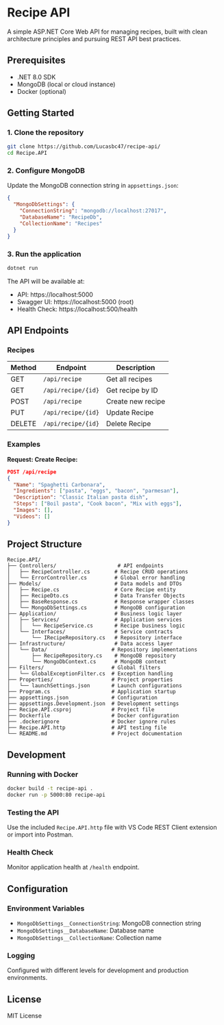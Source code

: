 # Recipe API

A simple ASP.NET Core Web API for managing recipes,
built with clean architecture principles and pursuing REST API best practices.

## Prerequisites

- .NET 8.0 SDK
- MongoDB (local or cloud instance)
- Docker (optional)

## Getting Started

### 1. Clone the repository

```bash
git clone https://github.com/Lucasbc47/recipe-api/
cd Recipe.API
```

### 2. Configure MongoDB

Update the MongoDB connection string in `appsettings.json`:

```json
{
  "MongoDbSettings": {
    "ConnectionString": "mongodb://localhost:27017",
    "DatabaseName": "RecipeDb",
    "CollectionName": "Recipes"
  }
}
```

### 3. Run the application

```bash
dotnet run
```

The API will be available at:

- API: https://localhost:5000
- Swagger UI: https://localhost:5000 (root)
- Health Check: https://localhost:500/health

## API Endpoints

### Recipes

| Method | Endpoint           | Description       |
| ------ | ------------------ | ----------------- |
| GET    | `/api/recipe`      | Get all recipes   |
| GET    | `/api/recipe/{id}` | Get recipe by ID  |
| POST   | `/api/recipe`      | Create new recipe |
| PUT    | `/api/recipe/{id}` | Update Recipe     |
| DELETE | `/api/recipe/{id}` | Delete Recipe     |

### Examples

**Request: Create Recipe:**

```json
POST /api/recipe
{
  "Name": "Spaghetti Carbonara",
  "Ingredients": ["pasta", "eggs", "bacon", "parmesan"],
  "Description": "Classic Italian pasta dish",
  "Steps": ["Boil pasta", "Cook bacon", "Mix with eggs"],
  "Images": [],
  "Videos": []
}
```

## Project Structure

```
Recipe.API/
├── Controllers/                    # API endpoints
│   ├── RecipeController.cs        # Recipe CRUD operations
│   └── ErrorController.cs         # Global error handling
├── Models/                        # Data models and DTOs
│   ├── Recipe.cs                  # Core Recipe entity
│   ├── RecipeDto.cs               # Data Transfer Objects
│   ├── BaseResponse.cs            # Response wrapper classes
│   └── MongoDbSettings.cs         # MongoDB configuration
├── Application/                   # Business logic layer
│   ├── Services/                  # Application services
│   │   └── RecipeService.cs       # Recipe business logic
│   └── Interfaces/                # Service contracts
│       └── IRecipeRepository.cs   # Repository interface
├── Infrastructure/                # Data access layer
│   └── Data/                     # Repository implementations
│       ├── RecipeRepository.cs    # MongoDB repository
│       └── MongoDbContext.cs      # MongoDB context
├── Filters/                      # Global filters
│   └── GlobalExceptionFilter.cs  # Exception handling
├── Properties/                   # Project properties
│   └── launchSettings.json       # Launch configurations
├── Program.cs                    # Application startup
├── appsettings.json              # Configuration
├── appsettings.Development.json  # Development settings
├── Recipe.API.csproj             # Project file
├── Dockerfile                    # Docker configuration
├── .dockerignore                 # Docker ignore rules
├── Recipe.API.http               # API testing file
└── README.md                     # Project documentation
```

## Development

### Running with Docker

```bash
docker build -t recipe-api .
docker run -p 5000:80 recipe-api
```

### Testing the API

Use the included `Recipe.API.http` file with VS Code REST Client extension or import into Postman.

### Health Check

Monitor application health at `/health` endpoint.

## Configuration

### Environment Variables

- `MongoDbSettings__ConnectionString`: MongoDB connection string
- `MongoDbSettings__DatabaseName`: Database name
- `MongoDbSettings__CollectionName`: Collection name

### Logging

Configured with different levels for development and production environments.

## License

MIT License
